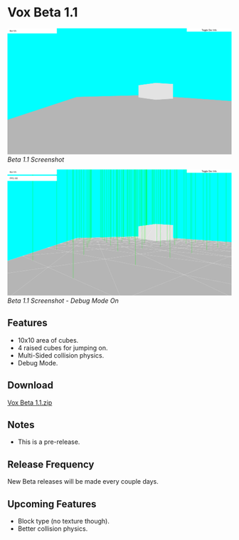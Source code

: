 # Vox Beta 1.1

![Beta 1.1 Screenshot](<Beta 1.1.png>)
*Beta 1.1 Screenshot*

![Beta 1.1 Debug On](<Beta 1.1 Debug On.png>)
*Beta 1.1 Screenshot - Debug Mode On*

## Features

- 10x10 area of cubes.
- 4 raised cubes for jumping on.
- Multi-Sided collision physics.
- Debug Mode.

## Download

[Vox Beta 1.1.zip](<Vox Beta 1.1.zip>)

## Notes

- This is a pre-release.

## Release Frequency

New Beta releases will be made every couple days.

## Upcoming Features

- Block type (no texture though).
- Better collision physics.